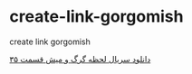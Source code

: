 # create-link-gorgomish
create link gorgomish


<a href="https://paghman.ir/2019/02/26/%d8%af%d8%a7%d9%86%d9%84%d9%88%d8%af-%d8%b3%d8%b1%db%8c%d8%a7%d9%84-%d9%84%d8%ad%d8%b8%d9%87-%da%af%d8%b1%da%af-%d9%88-%d9%85%db%8c%d8%b4-%d9%82%d8%b3%d9%85%d8%aa-%db%b3%db%b5-%d9%84%db%8c%d9%86%da%a9/">دانلود سریال لحظه گرگ و میش قسمت ۳۵</a>
